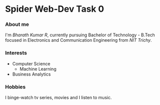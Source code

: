 # Spider Web-Dev Task 0
### About me
I'm *Bharath Kumar R*, currently pursuing Bachelor of Technology - B.Tech focused in Electronics and Communication Engineering from _NIT Trichy_.

### Interests
 * Computer Science 
	 * Machine Learning 
 * Business Analytics

### Hobbies
I binge-watch tv series, movies and I listen to music. 
